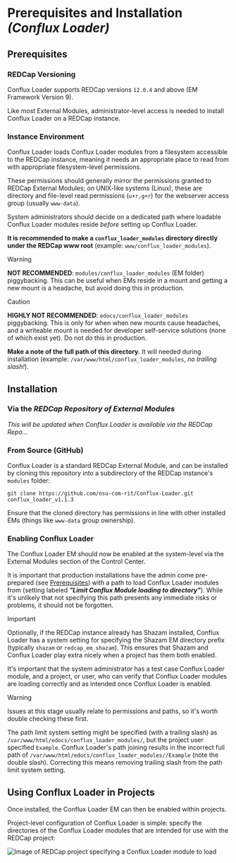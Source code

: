 # Prerequisites and Installation *(Conflux Loader)*

## Prerequisites

### REDCap Versioning

Conflux Loader supports REDCap versions `12.0.4` and above (EM Framework
Version 9).

Like most External Modules, administrator-level access is needed to install
Conflux Loader on a REDCap instance.


### Instance Environment

Conflux Loader loads Conflux Loader modules from a filesystem accessible to the
REDCap instance, meaning it needs an appropriate place to read from with
appropriate filesystem-level permissions.

These permissions should generally mirror the permissions granted to REDCap
External Modules; on UNIX-like systems (Linux), these are directory and
file-level read permissions (`u+r,g+r`) for the webserver access group (usually
`www-data`).

System administrators should decide on a dedicated path where loadable Conflux
Loader modules reside *before* setting up Conflux Loader.

**It is recommended to make a `conflux_loader_modules` directory directly under
the REDCap www root** (example: `www/conflux_loader_modules`).

> [!WARNING]
> **NOT RECOMMENDED**: `modules/conflux_loader_modules` (EM folder)
> piggybacking. This can be useful when EMs reside in a mount and getting a
> new mount is a headache, but avoid doing this in production.

> [!CAUTION]
> **HIGHLY NOT RECOMMENDED**: `edocs/conflux_loader_modules` piggybacking. This
> is only for when when new mounts cause headaches, and a writeable mount is
> needed for developer self-service solutions (none of which exist yet). Do not
> do this in production.


**Make a note of the full path of this directory.** It will needed during
installation (example: `/var/www/html/conflux_loader_modules`, *no trailing slash!*).


## Installation

### Via the *REDCap Repository of External Modules*

*This will be updated when Conflux Loader is available via the REDCap Repo...*


### From Source (GitHub)

Conflux Loader is a standard REDCap External Module, and can be installed by
cloning this repository into a subdirectory of the REDCap instance's `modules`
folder:

```
git clone https://github.com/osu-com-rit/Conflux-Loader.git conflux_loader_v1.1.3
```

Ensure that the cloned directory has permissions in line with other installed
EMs (things like `www-data` group ownership).


### Enabling Conflux Loader

The Conflux Loader EM should now be enabled at the system-level via the External
Modules section of the Control Center.

It is important that production installations have the admin come pre-prepared
(see [Prerequisites](./PrerequsitesInstallation.md#Prerequisites)) with a path
to load Conflux Loader modules from (setting labeled ***"Limit Conflux Module
loading to directory"***). While it's unlikely that not specifying this path
presents any immediate risks or problems, it should not be forgotten.

> [!IMPORTANT]
> Optionally, if the REDCap instance already has Shazam installed, Conflux
> Loader has a system setting for specifying the Shazam EM directory prefix
> (typically `shazam` or `redcap_em_shazam`). This ensures that Shazam and
> Conflux Loader play extra nicely when a project has them both enabled.

It's important that the system administrator has a test case Conflux Loader
module, and a project, or user, who can verify that Conflux Loader modules are
loading correctly and as intended once Conflux Loader is enabled.

> [!WARNING]
> Issues at this stage usually relate to permissions and paths, so it's worth
> double checking these first.
>
> The path limit system setting might be specified (with a trailing slash) as
> `/var/www/html/edocs/conflux_loader_modules/`, but the project user specified
> `Example`. Conflux Loader's path joining results in the incorrect full path of
> `/var/www/html/edocs/conflux_loader_modules//Example` (note the double
> slash). Correcting this means removing trailing slash from the path limit
> system setting.


## Using Conflux Loader in Projects

Once installed, the Conflux Loader EM can then be enabled within projects.

Project-level configuration of Conflux Loader is simple: specify the directories
of the Conflux Loader modules that are intended for use with the REDCap project:

![Image of REDCap project specifying a Conflux Loader
module to load](./images/prerequisitesinstallation_projectconfig.png)

